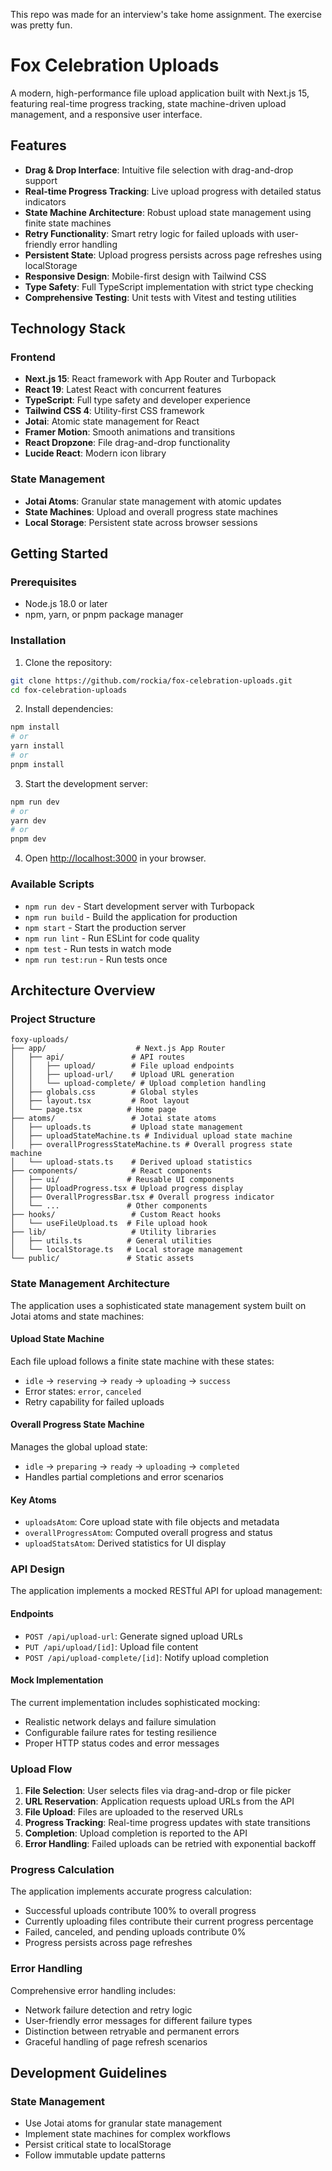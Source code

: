 This repo was made for an interview's take home assignment. The exercise was pretty fun.


# Fox Celebration Uploads

A modern, high-performance file upload application built with Next.js 15, featuring real-time progress tracking, state machine-driven upload management, and a responsive user interface.

## Features

- **Drag & Drop Interface**: Intuitive file selection with drag-and-drop support
- **Real-time Progress Tracking**: Live upload progress with detailed status indicators
- **State Machine Architecture**: Robust upload state management using finite state machines
- **Retry Functionality**: Smart retry logic for failed uploads with user-friendly error handling
- **Persistent State**: Upload progress persists across page refreshes using localStorage
- **Responsive Design**: Mobile-first design with Tailwind CSS
- **Type Safety**: Full TypeScript implementation with strict type checking
- **Comprehensive Testing**: Unit tests with Vitest and testing utilities


## Technology Stack

### Frontend
- **Next.js 15**: React framework with App Router and Turbopack
- **React 19**: Latest React with concurrent features
- **TypeScript**: Full type safety and developer experience
- **Tailwind CSS 4**: Utility-first CSS framework
- **Jotai**: Atomic state management for React
- **Framer Motion**: Smooth animations and transitions
- **React Dropzone**: File drag-and-drop functionality
- **Lucide React**: Modern icon library

### State Management
- **Jotai Atoms**: Granular state management with atomic updates
- **State Machines**: Upload and overall progress state machines
- **Local Storage**: Persistent state across browser sessions

## Getting Started

### Prerequisites

- Node.js 18.0 or later
- npm, yarn, or pnpm package manager

### Installation

1. Clone the repository:
```bash
git clone https://github.com/rockia/fox-celebration-uploads.git
cd fox-celebration-uploads
```

2. Install dependencies:
```bash
npm install
# or
yarn install
# or
pnpm install
```

3. Start the development server:
```bash
npm run dev
# or
yarn dev
# or
pnpm dev
```

4. Open [http://localhost:3000](http://localhost:3000) in your browser.

### Available Scripts

- `npm run dev` - Start development server with Turbopack
- `npm run build` - Build the application for production
- `npm start` - Start the production server
- `npm run lint` - Run ESLint for code quality
- `npm test` - Run tests in watch mode
- `npm run test:run` - Run tests once

## Architecture Overview

### Project Structure

```
foxy-uploads/
├── app/                    # Next.js App Router
│   ├── api/               # API routes
│   │   ├── upload/        # File upload endpoints
│   │   ├── upload-url/    # Upload URL generation
│   │   └── upload-complete/ # Upload completion handling
│   ├── globals.css        # Global styles
│   ├── layout.tsx         # Root layout
│   └── page.tsx          # Home page
├── atoms/                 # Jotai state atoms
│   ├── uploads.ts         # Upload state management
│   ├── uploadStateMachine.ts # Individual upload state machine
│   ├── overallProgressStateMachine.ts # Overall progress state machine
│   └── upload-stats.ts    # Derived upload statistics
├── components/            # React components
│   ├── ui/               # Reusable UI components
│   ├── UploadProgress.tsx # Upload progress display
│   ├── OverallProgressBar.tsx # Overall progress indicator
│   └── ...               # Other components
├── hooks/                 # Custom React hooks
│   └── useFileUpload.ts  # File upload hook
├── lib/                   # Utility libraries
│   ├── utils.ts          # General utilities
│   └── localStorage.ts   # Local storage management
└── public/               # Static assets
```

### State Management Architecture

The application uses a sophisticated state management system built on Jotai atoms and state machines:

#### Upload State Machine
Each file upload follows a finite state machine with these states:
- `idle` → `reserving` → `ready` → `uploading` → `success`
- Error states: `error`, `canceled`
- Retry capability for failed uploads

#### Overall Progress State Machine
Manages the global upload state:
- `idle` → `preparing` → `ready` → `uploading` → `completed`
- Handles partial completions and error scenarios

#### Key Atoms
- `uploadsAtom`: Core upload state with file objects and metadata
- `overallProgressAtom`: Computed overall progress and status
- `uploadStatsAtom`: Derived statistics for UI display

### API Design

The application implements a mocked RESTful API for upload management:

#### Endpoints
- `POST /api/upload-url`: Generate signed upload URLs
- `PUT /api/upload/[id]`: Upload file content
- `POST /api/upload-complete/[id]`: Notify upload completion

#### Mock Implementation
The current implementation includes sophisticated mocking:
- Realistic network delays and failure simulation
- Configurable failure rates for testing resilience
- Proper HTTP status codes and error messages

### Upload Flow

1. **File Selection**: User selects files via drag-and-drop or file picker
2. **URL Reservation**: Application requests upload URLs from the API
3. **File Upload**: Files are uploaded to the reserved URLs
4. **Progress Tracking**: Real-time progress updates with state transitions
5. **Completion**: Upload completion is reported to the API
6. **Error Handling**: Failed uploads can be retried with exponential backoff

### Progress Calculation

The application implements accurate progress calculation:
- Successful uploads contribute 100% to overall progress
- Currently uploading files contribute their current progress percentage
- Failed, canceled, and pending uploads contribute 0%
- Progress persists across page refreshes

### Error Handling

Comprehensive error handling includes:
- Network failure detection and retry logic
- User-friendly error messages for different failure types
- Distinction between retryable and permanent errors
- Graceful handling of page refresh scenarios





## Development Guidelines


### State Management
- Use Jotai atoms for granular state management
- Implement state machines for complex workflows
- Persist critical state to localStorage
- Follow immutable update patterns
